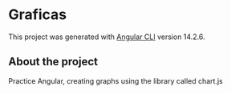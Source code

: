 # Graficas

This project was generated with [Angular CLI](https://github.com/angular/angular-cli) version 14.2.6.

## About the project
Practice Angular, creating graphs using the library called chart.js